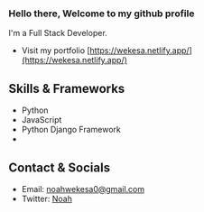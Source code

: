 ### Hello there, Welcome to my github profile

<!--
profile here
-->

I'm a Full Stack Developer.

- Visit my portfolio [https://wekesa.netlify.app/](https://wekesa.netlify.app/)

## Skills & Frameworks

- Python
- JavaScript
- Python Django Framework
- <i class="fa-brands fa-html5"></i>

## Contact & Socials

- Email: <a href="mailto:noahwekesa0@gmail.com" target="_blank">noahwekesa0@gmail.com</a>
- Twitter: <a href="http://x.com" target="_blank">Noah</a>
